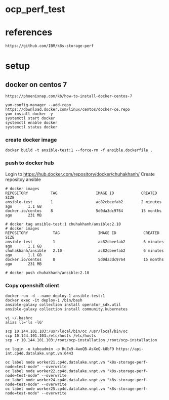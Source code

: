 # ocp_perf_test

# references
    
    https://github.com/IBM/k8s-storage-perf

# setup

## docker on centos 7



    https://phoenixnap.com/kb/how-to-install-docker-centos-7

    yum-config-manager --add-repo https://download.docker.com/linux/centos/docker-ce.repo
    yum install docker -y
    systemctl start docker
    systemctl enable docker
    systemctl status docker

### create docker image

    docker build -t ansible-test:1 --force-rm -f ansible.dockerfile .


### push to docker hub

Login to https://hub.docker.com/repository/docker/chuhakhanh/
Create repositoy ansible


    # docker images
    REPOSITORY          TAG                 IMAGE ID            CREATED             SIZE
    ansible-test        1                   ac82cbeefab2        2 minutes ago       1.1 GB
    docker.io/centos    8                   5d0da3dc9764        15 months ago       231 MB
    
    # docker tag ansible-test:1 chuhakhanh/ansible:2.10
    # docker images
    REPOSITORY           TAG                 IMAGE ID            CREATED             SIZE
    ansible-test         1                   ac82cbeefab2        6 minutes ago       1.1 GB
    chuhakhanh/ansible   2.10                ac82cbeefab2        6 minutes ago       1.1 GB
    docker.io/centos     8                   5d0da3dc9764        15 months ago       231 MB
    
    # docker push chuhakhanh/ansible:2.10

### Copy openshift client

    docker run -d --name deploy-1 ansible-test:1
    docker exec -it deploy-1 /bin/bash
    ansible-galaxy collection install operator_sdk.util
    ansible-galaxy collection install community.kubernetes
    
    vi ~/.bashrc 
    alias ll='ls -lG'

    scp 10.144.101.103:/usr/local/bin/oc /usr/local/bin/oc
    scp 10.144.101.103:/etc/hosts /etc/hosts
    scp -r 10.144.101.103:/root/ocp-installation /root/ocp-installation

    oc login -u kubeadmin -p RuZx9-4woQB-AsXeQ-k8bF9 https://api-int.cp4d.datalake.vnpt.vn:6443

    oc label node worker21.cp4d.datalake.vnpt.vn "k8s-storage-perf-node=test-node" --overwrite
    oc label node worker22.cp4d.datalake.vnpt.vn "k8s-storage-perf-node=test-node" --overwrite
    oc label node worker24.cp4d.datalake.vnpt.vn "k8s-storage-perf-node=test-node" --overwrite
    oc label node worker25.cp4d.datalake.vnpt.vn "k8s-storage-perf-node=test-node" --overwrite